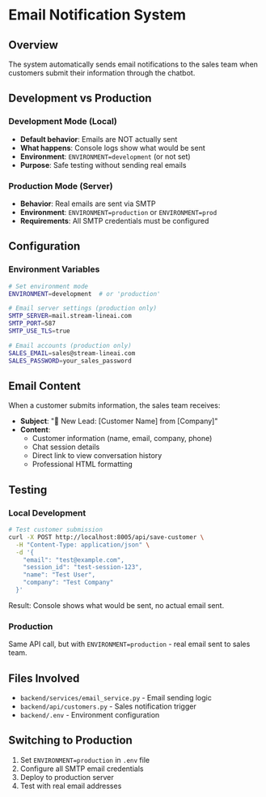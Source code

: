 # Email Notification System

## Overview

The system automatically sends email notifications to the sales team when customers submit their information through the chatbot.

## Development vs Production

### Development Mode (Local)
- **Default behavior**: Emails are NOT actually sent
- **What happens**: Console logs show what would be sent
- **Environment**: `ENVIRONMENT=development` (or not set)
- **Purpose**: Safe testing without sending real emails

### Production Mode (Server)
- **Behavior**: Real emails are sent via SMTP
- **Environment**: `ENVIRONMENT=production` or `ENVIRONMENT=prod`
- **Requirements**: All SMTP credentials must be configured

## Configuration

### Environment Variables

```bash
# Set environment mode
ENVIRONMENT=development  # or 'production'

# Email server settings (production only)
SMTP_SERVER=mail.stream-lineai.com
SMTP_PORT=587
SMTP_USE_TLS=true

# Email accounts (production only)
SALES_EMAIL=sales@stream-lineai.com
SALES_PASSWORD=your_sales_password
```

## Email Content

When a customer submits information, the sales team receives:

- **Subject**: "🚀 New Lead: [Customer Name] from [Company]"
- **Content**: 
  - Customer information (name, email, company, phone)
  - Chat session details
  - Direct link to view conversation history
  - Professional HTML formatting

## Testing

### Local Development
```bash
# Test customer submission
curl -X POST http://localhost:8005/api/save-customer \
  -H "Content-Type: application/json" \
  -d '{
    "email": "test@example.com",
    "session_id": "test-session-123",
    "name": "Test User",
    "company": "Test Company"
  }'
```

Result: Console shows what would be sent, no actual email sent.

### Production
Same API call, but with `ENVIRONMENT=production` - real email sent to sales team.

## Files Involved

- `backend/services/email_service.py` - Email sending logic
- `backend/api/customers.py` - Sales notification trigger
- `backend/.env` - Environment configuration

## Switching to Production

1. Set `ENVIRONMENT=production` in `.env` file
2. Configure all SMTP email credentials
3. Deploy to production server
4. Test with real email addresses
